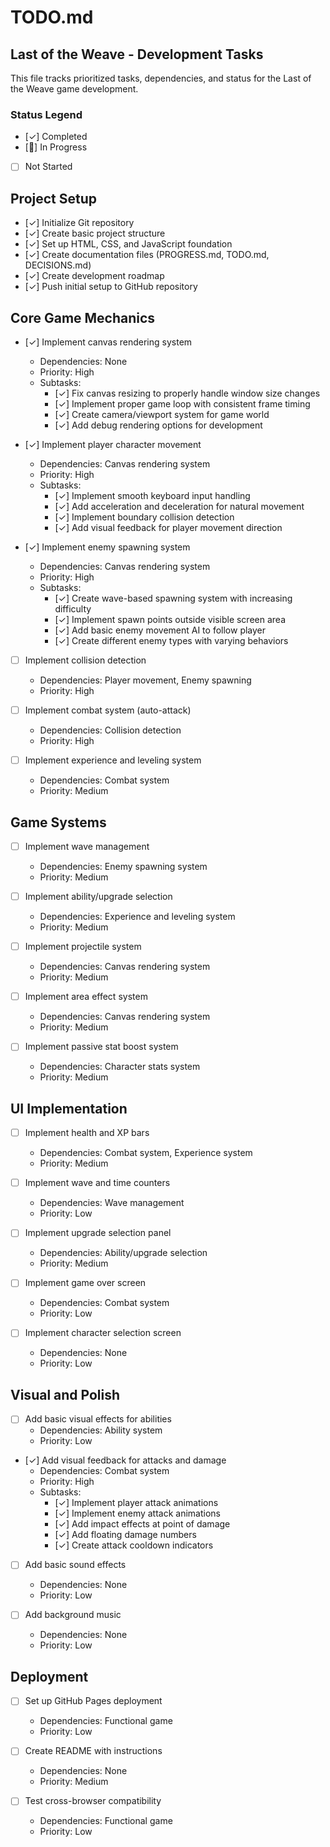 # TODO.md

## Last of the Weave - Development Tasks

This file tracks prioritized tasks, dependencies, and status for the Last of the Weave game development.

### Status Legend
- [✓] Completed
- [🔄] In Progress
- [ ] Not Started

## Project Setup

- [✓] Initialize Git repository
- [✓] Create basic project structure
- [✓] Set up HTML, CSS, and JavaScript foundation
- [✓] Create documentation files (PROGRESS.md, TODO.md, DECISIONS.md)
- [✓] Create development roadmap
- [✓] Push initial setup to GitHub repository

## Core Game Mechanics

- [✓] Implement canvas rendering system
  - Dependencies: None
  - Priority: High
  - Subtasks:
    - [✓] Fix canvas resizing to properly handle window size changes
    - [✓] Implement proper game loop with consistent frame timing
    - [✓] Create camera/viewport system for game world
    - [✓] Add debug rendering options for development

- [✓] Implement player character movement
  - Dependencies: Canvas rendering system
  - Priority: High
  - Subtasks:
    - [✓] Implement smooth keyboard input handling
    - [✓] Add acceleration and deceleration for natural movement
    - [✓] Implement boundary collision detection
    - [✓] Add visual feedback for player movement direction

- [✓] Implement enemy spawning system
  - Dependencies: Canvas rendering system
  - Priority: High
  - Subtasks:
    - [✓] Create wave-based spawning system with increasing difficulty
    - [✓] Implement spawn points outside visible screen area
    - [✓] Add basic enemy movement AI to follow player
    - [✓] Create different enemy types with varying behaviors

- [ ] Implement collision detection
  - Dependencies: Player movement, Enemy spawning
  - Priority: High

- [ ] Implement combat system (auto-attack)
  - Dependencies: Collision detection
  - Priority: High

- [ ] Implement experience and leveling system
  - Dependencies: Combat system
  - Priority: Medium

## Game Systems

- [ ] Implement wave management
  - Dependencies: Enemy spawning system
  - Priority: Medium

- [ ] Implement ability/upgrade selection
  - Dependencies: Experience and leveling system
  - Priority: Medium

- [ ] Implement projectile system
  - Dependencies: Canvas rendering system
  - Priority: Medium

- [ ] Implement area effect system
  - Dependencies: Canvas rendering system
  - Priority: Medium

- [ ] Implement passive stat boost system
  - Dependencies: Character stats system
  - Priority: Medium

## UI Implementation

- [ ] Implement health and XP bars
  - Dependencies: Combat system, Experience system
  - Priority: Medium

- [ ] Implement wave and time counters
  - Dependencies: Wave management
  - Priority: Low

- [ ] Implement upgrade selection panel
  - Dependencies: Ability/upgrade selection
  - Priority: Medium

- [ ] Implement game over screen
  - Dependencies: Combat system
  - Priority: Low

- [ ] Implement character selection screen
  - Dependencies: None
  - Priority: Low

## Visual and Polish

- [ ] Add basic visual effects for abilities
  - Dependencies: Ability system
  - Priority: Low

- [✓] Add visual feedback for attacks and damage
  - Dependencies: Combat system
  - Priority: High
  - Subtasks:
    - [✓] Implement player attack animations
    - [✓] Implement enemy attack animations
    - [✓] Add impact effects at point of damage
    - [✓] Add floating damage numbers
    - [✓] Create attack cooldown indicators

- [ ] Add basic sound effects
  - Dependencies: None
  - Priority: Low

- [ ] Add background music
  - Dependencies: None
  - Priority: Low

## Deployment

- [ ] Set up GitHub Pages deployment
  - Dependencies: Functional game
  - Priority: Low

- [ ] Create README with instructions
  - Dependencies: None
  - Priority: Medium

- [ ] Test cross-browser compatibility
  - Dependencies: Functional game
  - Priority: Low
